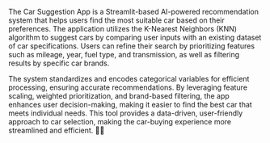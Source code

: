 The Car Suggestion App is a Streamlit-based AI-powered recommendation system that helps users find the most suitable car based on their preferences. The application utilizes the K-Nearest Neighbors (KNN) algorithm to suggest cars by comparing user inputs with an existing dataset of car specifications. Users can refine their search by prioritizing features such as mileage, year, fuel type, and transmission, as well as filtering results by specific car brands.

The system standardizes and encodes categorical variables for efficient processing, ensuring accurate recommendations. By leveraging feature scaling, weighted prioritization, and brand-based filtering, the app enhances user decision-making, making it easier to find the best car that meets individual needs. This tool provides a data-driven, user-friendly approach to car selection, making the car-buying experience more streamlined and efficient. 🚗✨
